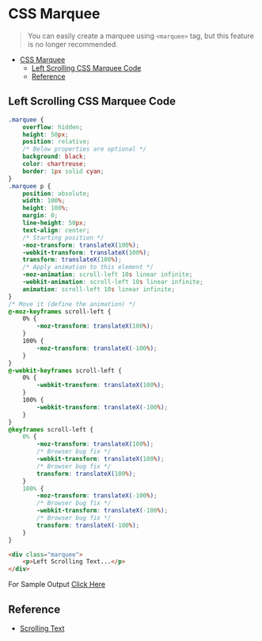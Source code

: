 # CSS Marquee

> You can easily create a marquee using `<marquee>` tag, but this feature is no longer recommended.

- [CSS Marquee](#css-marquee)
  - [Left Scrolling CSS Marquee Code](#left-scrolling-css-marquee-code)
  - [Reference](#reference)

## Left Scrolling CSS Marquee Code

```css
.marquee {
    overflow: hidden;
    height: 50px;
    position: relative;
    /* Below properties are optional */
    background: black;
    color: chartreuse;
    border: 1px solid cyan;
}
.marquee p {
    position: absolute;
    width: 100%;
    height: 100%;
    margin: 0;
    line-height: 50px;
    text-align: center;
    /* Starting position */
    -moz-transform: translateX(100%);
    -webkit-transform: translateX(100%);
    transform: translateX(100%);
    /* Apply animation to this element */
    -moz-animation: scroll-left 10s linear infinite;
    -webkit-animation: scroll-left 10s linear infinite;
    animation: scroll-left 10s linear infinite;
}
/* Move it (define the animation) */
@-moz-keyframes scroll-left {
    0% {
        -moz-transform: translateX(100%);
    }
    100% {
        -moz-transform: translateX(-100%);
    }
}
@-webkit-keyframes scroll-left {
    0% {
        -webkit-transform: translateX(100%);
    }
    100% {
        -webkit-transform: translateX(-100%);
    }
}
@keyframes scroll-left {
    0% {
        -moz-transform: translateX(100%);
        /* Browser bug fix */
        -webkit-transform: translateX(100%);
        /* Browser bug fix */
        transform: translateX(100%);
    }
    100% {
        -moz-transform: translateX(-100%);
        /* Browser bug fix */
        -webkit-transform: translateX(-100%);
        /* Browser bug fix */
        transform: translateX(-100%);
    }
}
```

```html
<div class="marquee">
    <p>Left Scrolling Text...</p>
</div>
```

For Sample Output [Click Here](example/)

## Reference

- [Scrolling Text](https://www.html.am/html-codes/marquees/scrolling-text.cfm)
